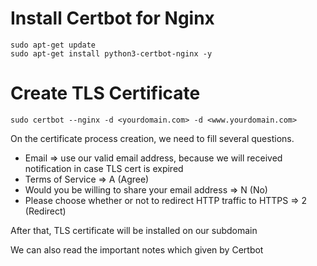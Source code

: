 # Install Certbot for Nginx
```shell
sudo apt-get update
sudo apt-get install python3-certbot-nginx -y
```

# Create TLS Certificate
```shell
sudo certbot --nginx -d <yourdomain.com> -d <www.yourdomain.com>
```

On the certificate process creation, we need to fill several questions.
- Email => use our valid email address, because we will received notification in case TLS cert is expired
- Terms of Service => A (Agree)
- Would you be willing to share your email address => N (No)
- Please choose whether or not to redirect HTTP traffic to HTTPS => 2 (Redirect)

After that, TLS certificate will be installed on our subdomain </br>

We can also read the important notes which given by Certbot
